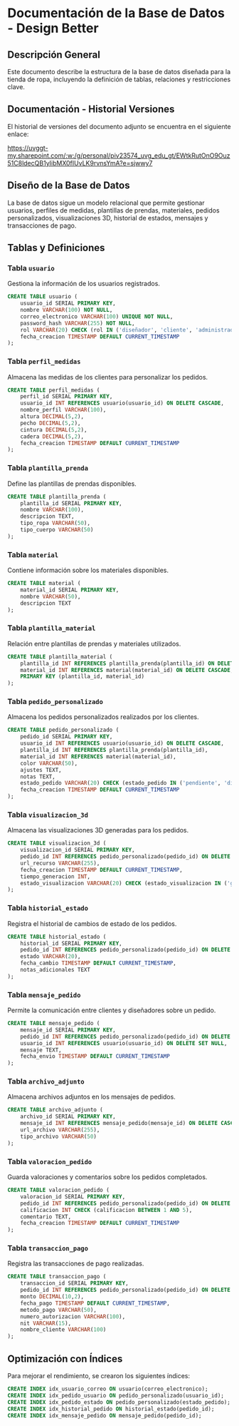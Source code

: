 # Documentación de la Base de Datos - Design Better

## Descripción General
Este documento describe la estructura de la base de datos diseñada para la tienda de ropa, incluyendo la definición de tablas, relaciones y restricciones clave.

## Documentación - Historial Versiones

El historial de versiones del documento adjunto se encuentra en el siguiente enlace:

https://uvggt-my.sharepoint.com/:w:/g/personal/piv23574_uvg_edu_gt/EWtkRutOnO9Ouz51C8ldecQB1yIibMX0fIUvLK9rvnsYmA?e=sjwwy7

## Diseño de la Base de Datos
La base de datos sigue un modelo relacional que permite gestionar usuarios, perfiles de medidas, plantillas de prendas, materiales, pedidos personalizados, visualizaciones 3D, historial de estados, mensajes y transacciones de pago.

## Tablas y Definiciones

### **Tabla `usuario`**
Gestiona la información de los usuarios registrados.
```sql
CREATE TABLE usuario (
    usuario_id SERIAL PRIMARY KEY,
    nombre VARCHAR(100) NOT NULL,
    correo_electronico VARCHAR(100) UNIQUE NOT NULL,
    password_hash VARCHAR(255) NOT NULL,
    rol VARCHAR(20) CHECK (rol IN ('diseñador', 'cliente', 'administrador')) NOT NULL,
    fecha_creacion TIMESTAMP DEFAULT CURRENT_TIMESTAMP
);
```

### **Tabla `perfil_medidas`**
Almacena las medidas de los clientes para personalizar los pedidos.
```sql
CREATE TABLE perfil_medidas (
    perfil_id SERIAL PRIMARY KEY,
    usuario_id INT REFERENCES usuario(usuario_id) ON DELETE CASCADE,
    nombre_perfil VARCHAR(100),
    altura DECIMAL(5,2),
    pecho DECIMAL(5,2),
    cintura DECIMAL(5,2),
    cadera DECIMAL(5,2),
    fecha_creacion TIMESTAMP DEFAULT CURRENT_TIMESTAMP
);
```

### **Tabla `plantilla_prenda`**
Define las plantillas de prendas disponibles.
```sql
CREATE TABLE plantilla_prenda (
    plantilla_id SERIAL PRIMARY KEY,
    nombre VARCHAR(100),
    descripcion TEXT,
    tipo_ropa VARCHAR(50),
    tipo_cuerpo VARCHAR(50)
);
```

### **Tabla `material`**
Contiene información sobre los materiales disponibles.
```sql
CREATE TABLE material (
    material_id SERIAL PRIMARY KEY,
    nombre VARCHAR(50),
    descripcion TEXT
);
```

### **Tabla `plantilla_material`**
Relación entre plantillas de prendas y materiales utilizados.
```sql
CREATE TABLE plantilla_material (
    plantilla_id INT REFERENCES plantilla_prenda(plantilla_id) ON DELETE CASCADE,
    material_id INT REFERENCES material(material_id) ON DELETE CASCADE,
    PRIMARY KEY (plantilla_id, material_id)
);
```

### **Tabla `pedido_personalizado`**
Almacena los pedidos personalizados realizados por los clientes.
```sql
CREATE TABLE pedido_personalizado (
    pedido_id SERIAL PRIMARY KEY,
    usuario_id INT REFERENCES usuario(usuario_id) ON DELETE CASCADE,
    plantilla_id INT REFERENCES plantilla_prenda(plantilla_id),
    material_id INT REFERENCES material(material_id),
    color VARCHAR(50),
    ajustes TEXT,
    notas TEXT,
    estado_pedido VARCHAR(20) CHECK (estado_pedido IN ('pendiente', 'diseño', 'produccion', 'entrega', 'completado', 'cancelado')) DEFAULT 'pendiente',
    fecha_creacion TIMESTAMP DEFAULT CURRENT_TIMESTAMP
);
```

### **Tabla `visualizacion_3d`**
Almacena las visualizaciones 3D generadas para los pedidos.
```sql
CREATE TABLE visualizacion_3d (
    visualizacion_id SERIAL PRIMARY KEY,
    pedido_id INT REFERENCES pedido_personalizado(pedido_id) ON DELETE CASCADE,
    url_recurso VARCHAR(255),
    fecha_creacion TIMESTAMP DEFAULT CURRENT_TIMESTAMP,
    tiempo_generacion INT,
    estado_visualizacion VARCHAR(20) CHECK (estado_visualizacion IN ('generado', 'pendiente', 'error')) DEFAULT 'pendiente'
);
```

### **Tabla `historial_estado`**
Registra el historial de cambios de estado de los pedidos.
```sql
CREATE TABLE historial_estado (
    historial_id SERIAL PRIMARY KEY,
    pedido_id INT REFERENCES pedido_personalizado(pedido_id) ON DELETE CASCADE,
    estado VARCHAR(20),
    fecha_cambio TIMESTAMP DEFAULT CURRENT_TIMESTAMP,
    notas_adicionales TEXT
);
```

### **Tabla `mensaje_pedido`**
Permite la comunicación entre clientes y diseñadores sobre un pedido.
```sql
CREATE TABLE mensaje_pedido (
    mensaje_id SERIAL PRIMARY KEY,
    pedido_id INT REFERENCES pedido_personalizado(pedido_id) ON DELETE CASCADE,
    usuario_id INT REFERENCES usuario(usuario_id) ON DELETE SET NULL,
    mensaje TEXT,
    fecha_envio TIMESTAMP DEFAULT CURRENT_TIMESTAMP
);
```

### **Tabla `archivo_adjunto`**
Almacena archivos adjuntos en los mensajes de pedidos.
```sql
CREATE TABLE archivo_adjunto (
    archivo_id SERIAL PRIMARY KEY,
    mensaje_id INT REFERENCES mensaje_pedido(mensaje_id) ON DELETE CASCADE,
    url_archivo VARCHAR(255),
    tipo_archivo VARCHAR(50)
);
```

### **Tabla `valoracion_pedido`**
Guarda valoraciones y comentarios sobre los pedidos completados.
```sql
CREATE TABLE valoracion_pedido (
    valoracion_id SERIAL PRIMARY KEY,
    pedido_id INT REFERENCES pedido_personalizado(pedido_id) ON DELETE CASCADE,
    calificacion INT CHECK (calificacion BETWEEN 1 AND 5),
    comentario TEXT,
    fecha_creacion TIMESTAMP DEFAULT CURRENT_TIMESTAMP
);
```

### **Tabla `transaccion_pago`**
Registra las transacciones de pago realizadas.
```sql
CREATE TABLE transaccion_pago (
    transaccion_id SERIAL PRIMARY KEY,
    pedido_id INT REFERENCES pedido_personalizado(pedido_id) ON DELETE CASCADE,
    monto DECIMAL(10,2),
    fecha_pago TIMESTAMP DEFAULT CURRENT_TIMESTAMP,
    metodo_pago VARCHAR(50),
    numero_autorizacion VARCHAR(100),
    nit VARCHAR(15),
    nombre_cliente VARCHAR(100)
);
```

## Optimización con Índices
Para mejorar el rendimiento, se crearon los siguientes índices:
```sql
CREATE INDEX idx_usuario_correo ON usuario(correo_electronico);
CREATE INDEX idx_pedido_usuario ON pedido_personalizado(usuario_id);
CREATE INDEX idx_pedido_estado ON pedido_personalizado(estado_pedido);
CREATE INDEX idx_historial_pedido ON historial_estado(pedido_id);
CREATE INDEX idx_mensaje_pedido ON mensaje_pedido(pedido_id);
```
